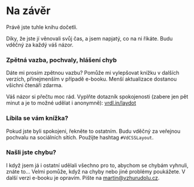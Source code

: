 # Na závěr

Právě jste tuhle knihu dočetli.

Díky, že jste jí věnovali svůj čas, a jsem napjatý, co na ni říkáte. Budu vděčný za každý váš názor.

### Zpětná vazba, pochvaly, hlášení chyb

Dáte mi prosím zpětnou vazbu? Pomůže mi vylepšovat knížku v dalších verzích, přinejmenším v případě e-booku. Menší aktualizace dostanou všichni čtenáři zdarma.

Váš názor si přečtu moc rád. Vyplňte dotazník spokojenosti (zabere jen pět minut a je to možné udělat i anonymně): [vrdl.in/laydot](https://forms.gle/GH8pCaSjNADoSZ4cA)

### Líbila se vám knížka?

Pokud jste byli spokojeni, řekněte to ostatním. Budu vděčný za veřejnou pochvalu na sociálních sítích. Použijte hashtag `#VdCSSLayout`.

### Našli jste chybu?

I když jsem já i ostatní udělali všechno pro to, abychom se chybám vyhnuli, znáte to… Velmi pomůže, když na chyby nebo jiné problémy poukážete. V další verzi e-booku je opravím. Pište na [martin@vzhurudolu.cz](mailto:martin@vzhurudolu.cz).
